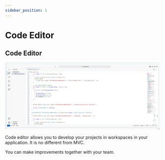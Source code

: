```yaml
---
sidebar_position: 1
---
```


# Code Editor

## Code Editor

![Code editor allows you to develop your projects in workspaces in your application. It is no different from MVC.](./img/code-editor.png)

Code editor allows you to develop your projects in workspaces in your application. It is no different from MVC.

You can make improvements together with your team.
